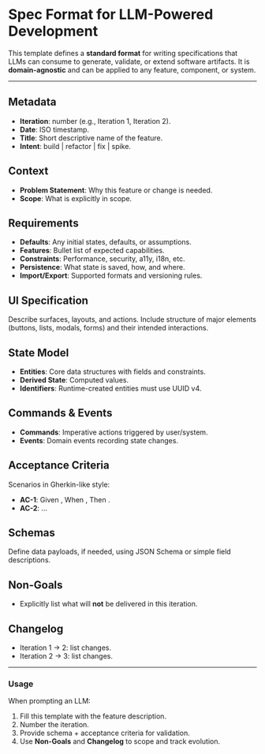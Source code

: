 # Spec Format for LLM-Powered Development

This template defines a **standard format** for writing specifications that LLMs can consume to generate, validate, or extend software artifacts. It is **domain-agnostic** and can be applied to any feature, component, or system.

---

## Metadata

* **Iteration**: number (e.g., Iteration 1, Iteration 2).
* **Date**: ISO timestamp.
* **Title**: Short descriptive name of the feature.
* **Intent**: build | refactor | fix | spike.

## Context

* **Problem Statement**: Why this feature or change is needed.
* **Scope**: What is explicitly in scope.

## Requirements

* **Defaults**: Any initial states, defaults, or assumptions.
* **Features**: Bullet list of expected capabilities.
* **Constraints**: Performance, security, a11y, i18n, etc.
* **Persistence**: What state is saved, how, and where.
* **Import/Export**: Supported formats and versioning rules.

## UI Specification

Describe surfaces, layouts, and actions. Include structure of major elements (buttons, lists, modals, forms) and their intended interactions.

## State Model

* **Entities**: Core data structures with fields and constraints.
* **Derived State**: Computed values.
* **Identifiers**: Runtime-created entities must use UUID v4.

## Commands & Events

* **Commands**: Imperative actions triggered by user/system.
* **Events**: Domain events recording state changes.

## Acceptance Criteria

Scenarios in Gherkin-like style:

* **AC-1**: Given , When , Then .
* **AC-2**: …

## Schemas

Define data payloads, if needed, using JSON Schema or simple field descriptions.

## Non-Goals

* Explicitly list what will **not** be delivered in this iteration.

## Changelog

* Iteration 1 → 2: list changes.
* Iteration 2 → 3: list changes.

---

### Usage

When prompting an LLM:

1. Fill this template with the feature description.
2. Number the iteration.
3. Provide schema + acceptance criteria for validation.
4. Use **Non-Goals** and **Changelog** to scope and track evolution.
